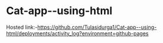 # Cat-app--using-html
Hosted link:-https://github.com/Tulasidurga1/Cat-app--using-html/deployments/activity_log?environment=github-pages
